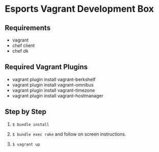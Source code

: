 # Esports Vagrant Development Box

## Requirements

- vagrant
- chef client
- chef dk

## Required Vagrant Plugins

- vagrant plugin install vagrant-berkshelf
- vagrant plugin install vagrant-omnibus
- vagrant plugin install vagrant-timezone
- vagrant plugin install vagrant-hostmanager

## Step by Step

1) `$ bundle install`

2) `$ bundle exec rake` and follow on screen instructions.

3) `$ vagrant up`
